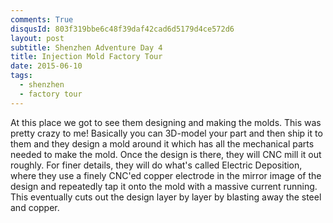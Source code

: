 ```yaml
---
comments: True
disqusId: 803f319bbe6c48f39daf42cad6d5179d4ce572d6
layout: post
subtitle: Shenzhen Adventure Day 4
title: Injection Mold Factory Tour
date: 2015-06-10
tags:
  - shenzhen
  - factory tour
---
```




At this place we got to see them designing and making the molds. This was
pretty crazy to me! Basically you can 3D-model your part and then ship it to
them and they design a mold around it which has all the mechanical parts needed
to make the mold. Once the design is there, they will CNC mill it out roughly.
For finer details, they will do what's called Electric Deposition, where they
use a finely CNC'ed copper electrode in the mirror image of the design and
repeatedly tap it onto the mold with a massive current running. This eventually
cuts out the design layer by layer by blasting away the steel and copper.

